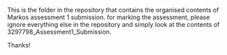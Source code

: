 This is the folder in the repository that contains the organised contents of Markos assessment 1 submission. for marking the assessment, please ignore everything else in the 
repository and simply look at the contents of 3297798_Assessment1_Submission.

Thanks!
